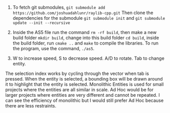 1. To fetch git submodules, `git submodule add https://github.com/joshuadahlunr/raylib-cpp.git` Then clone the dependencies for the submodule `git submodule init` and `git submodule update --init --recursive`

2. Inside the AS5 file run the command `rm -rf build`, then make a new build folder `mkdir build`, change into this build folder `cd build`, inside the build folder, run `cmake ..` and `make` to compile the libraries. To run the program, use the command, `./as5`. 

3. W to increase speed, S to decrease speed. A/D to rotate. Tab to change entity.

The selection index works by cycling through the vector when tab is pressed. When the entity is selected, a bounding box will be drawn around it to highlight that the entity is selected. Monolithic Entities is used for small projects where the entities are all similar in scale. Ad Hoc would be for larger projects where entities are very different and cannot be repeated. I can see the efficiency of monolithic but I would still prefer Ad Hoc because there are less restraints.